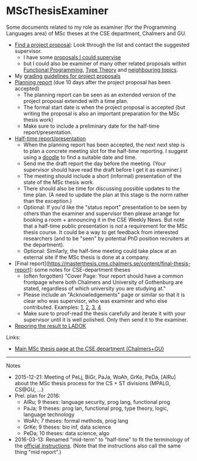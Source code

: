 # MScThesisExaminer

Some documents related to my role as examiner (for the Programming Languages area) of MSc theses at the CSE department, Chalmers and GU.

* [Find a project proposal](https://masterthesis.cms.chalmers.se/program-proposals): Look through the list and contact the suggested supervisor.
    * I have some [proposals I could supervise](https://masterthesis.cms.chalmers.se/supervisor/patrik-jansson)
    * but I could also be examiner of many other related proposals within [Functional Programming](https://masterthesis.cms.chalmers.se/proposal-keywords/functional-programming), [Type Theory](https://masterthesis.cms.chalmers.se/proposal-keywords/type-theory) and [neighbouring topics](https://masterthesis.cms.chalmers.se/proposal-keywords).
* My [grading guidelines for project proposals](grade_project_proposal.md)
* [Planning report](https://masterthesis.cms.chalmers.se/content/planning-report) (due 10 days after the project proposal has been accepted)
    * The planning report can be seen as an extended version of the project proposal extended with a time plan.
    * The formal start date is when the project proposal is accepted (but writing the proposal is also an important preparation for the MSc thesis work)
    * Make sure to include a preliminary date for the half-time report/presentation.
* [Half-time report/presentation](https://masterthesis.cms.chalmers.se/content/halftime-report)
    * When the planning report has been accepted, the next next step is to plan a concrete meeting slot for the half-time reporting. I suggest using a [doodle](http://doodle.com/) to find a suitable date and time.
    * Send me the draft report the day before the meeting. (Your supervisor should have read the draft before I get it as examiner.)
    * The meeting should include a short (informal) presentation of the state of the MSc thesis work.
    * There should also be time for discussing possible updates to the time plan. (A need to update the plan at this stage is the norm rather than the exception.)
    * Optional: If you'd like the "status report" presentation to be seen by others than the examiner and supervisor then please arrange for booking a room + announcing it in the CSE Weekly News. But note that a half-time public presentation is _not_ a requirement for the MSc thesis course. It could be a way to get feedback from interested researchers (and to be "seen" by potential PhD position recruiters at the department).
    * Optional: Similarly, the half-time meeting could take place at an external site if the MSc thesis is done at a company.
* [Final report](https://masterthesis.cms.chalmers.se/content/final-thesis-report]: some notes for CSE-department theses
    * (often forgotten) "Cover Page: Your report should have a common frontpage where both Chalmers and University of Gothenburg are stated, regardless of which university you are studying at."
    * Please include an "Acknowledgements" page or similar so that it is clear who was supervisor, who was examiner and who else contributed. Examples: [1](http://publications.lib.chalmers.se/records/fulltext/219016/219016.pdf), [2](http://publications.lib.chalmers.se/records/fulltext/225866/225866.pdf), [3](http://publications.lib.chalmers.se/records/fulltext/225931/225931.pdf), [4](http://publications.lib.chalmers.se/records/fulltext/235325/235325.pdf)
    * Make sure to proof-read the thesis carefully and iterate it with your supervisor until it is well polished. Only then send it to the examiner.
* [Reporing the result to LADOK](final_step.md)

Links:
* [Main MSc thesis page at the CSE department (Chalmers+GU)](https://masterthesis.cms.chalmers.se/)

----------------
Notes
* 2015-12-21: Meeting of PeLj, BiGr, PaJa, WoAh, GrKe, PeDa, [AlRu] about the MSc thesis process for the CS + ST divisions (MPALG, CS@GU, ...)
* Prel. plan for 2016:
    * AlRu;  9 theses: language security, prog lang, functional prog
    * PaJa;  9 theses: prog lan, functional prog, type theory, logic, language technology
    * WoAh;  7 theses: formal methods, prog lang
    * GrKe;  9 theses: bio inf, data science
    * PeDa; 10 theses: data science, algo
* 2016-03-13: Renamed "mid-term" to "half-time" to fit the terminology of the [official instructions](https://masterthesis.cms.chalmers.se/content/halftime-report). (Note that the instructions also call the same thing "mid report".)

